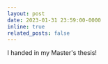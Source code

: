 ```yaml
---
layout: post
date: 2023-01-31 23:59:00-0000
inline: true
related_posts: false
---
```

I handed in my Master's thesis!